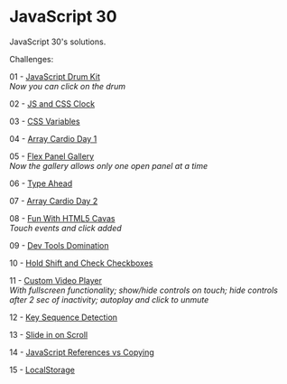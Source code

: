 # JavaScript 30
JavaScript 30's solutions.

Challenges:

01 - [JavaScript Drum Kit](https://mutheusalmeida.github.io/js30/javascript-drum-kit/)  
*Now you can click on the drum*  

02 - [JS and CSS Clock](https://mutheusalmeida.github.io/js30/js-and-css-clock/)  

03 - [CSS Variables](https://mutheusalmeida.github.io/js30/css-variables/)  

04 - [Array Cardio Day 1](https://mutheusalmeida.github.io/js30/array-cardio-day-1/)

05 - [Flex Panel Gallery](https://mutheusalmeida.github.io/js30/flex-panel-gallery/)  
*Now the gallery allows only one open panel at a time*  

06 - [Type Ahead](https://mutheusalmeida.github.io/js30/type-ahead/)

07 - [Array Cardio Day 2](https://mutheusalmeida.github.io/js30/array-cardio-day-2/)  

08 - [Fun With HTML5 Cavas](https://mutheusalmeida.github.io/js30/fun-with-html5-canvas/)  
*Touch events and click added*  

09 - [Dev Tools Domination](https://mutheusalmeida.github.io/js30/dev-tools-domination/)

10 - [Hold Shift and Check Checkboxes](https://mutheusalmeida.github.io/js30/hold-shift-and-check-checkboxes/)  

11 - [Custom Video Player](https://mutheusalmeida.github.io/js30/custom-video-player/)  
*With fullscreen functionality; show/hide controls on touch; hide controls after 2 sec of inactivity; autoplay and click to unmute*

12 - [Key Sequence Detection](https://mutheusalmeida.github.io/js30/key-sequence-detection/)  

13 - [Slide in on Scroll](https://mutheusalmeida.github.io/js30/slide-in-on-scroll/)  

14 - [JavaScript References vs Copying](https://mutheusalmeida.github.io/js30/javascript-references-vs-copying)

15 - [LocalStorage](https://mutheusalmeida.github.io/js30/local-storage)